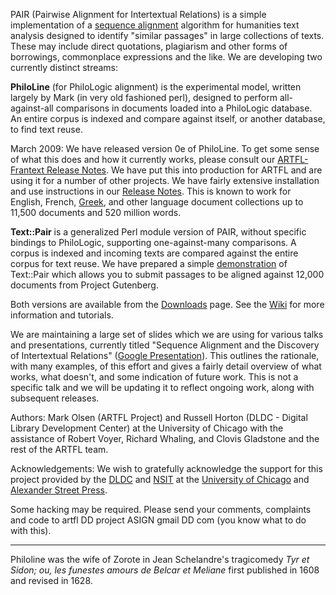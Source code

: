 PAIR (Pairwise Alignment for Intertextual Relations) is a simple implementation of a [sequence alignment](http://en.wikipedia.org/wiki/Sequence_alignment) algorithm for humanities text analysis designed to identify "similar passages" in large collections of texts.  These may include direct quotations, plagiarism and other forms of borrowings, commonplace expressions and the like. We are developing two currently distinct streams:

**PhiloLine** (for PhiloLogic alignment) is the experimental model, written largely by Mark (in very old fashioned perl), designed to perform all-against-all comparisons in documents loaded into a PhiloLogic database. An entire corpus is indexed and compare against itself, or another database, to find text reuse.

March 2009: We have released version 0e of PhiloLine.  To get some sense of what this does and how it currently works, please consult our [ARTFL-Frantext Release Notes](http://docs.google.com/View?docID=ddj2s2rb_187hngp5xh9&revision=_latest).  We have put this into production for ARTFL and are using it for a number of other projects.  We have fairly extensive installation and use instructions in our [Release Notes](http://docs.google.com/View?docID=ddj2s2rb_189gjsnqbfb&revision=_latest).  This is known to work for English, French,
[Greek](http://cybergreek.uchicago.edu/alignmentsample.html), and other language document collections up to 11,500 documents and 520 million words.

**Text::Pair** is a generalized Perl module version of PAIR, without specific bindings to PhiloLogic, supporting one-against-many comparisons. A corpus is indexed and incoming texts are compared against the entire corpus for text reuse.   We have prepared a simple
<a href='http://robespierre.uchicago.edu/pair/pair_gutenberg.html'>demonstration</a> of Text::Pair which allows you to submit passages to be aligned against 12,000 documents from Project Gutenberg.

Both versions are available from the <a href='http://code.google.com/p/text-pair/downloads'>Downloads</a> page. See the <a href='http://code.google.com/p/text-pair/wiki'>Wiki</a> for more information and tutorials.

We are maintaining a large set of slides which we are using for various talks and presentations, currently titled "Sequence Alignment and the Discovery of Intertextual Relations" ([Google Presentation](http://docs.google.com/Present?docid=ddj2s2rb_149dmp2vvc4&skipauth=true")).  This outlines the rationale, with many examples, of this effort and gives a fairly detail overview of what works, what doesn't, and some indication of future work.  This is not a specific talk and we will be updating it to reflect ongoing work, along with subsequent releases.



Authors:  Mark Olsen (ARTFL Project) and Russell Horton (DLDC - Digital Library Development Center) at the University of Chicago with the assistance of Robert Voyer, Richard Whaling, and Clovis Gladstone and the rest of the ARTFL team.

Acknowledgements: We wish to gratefully acknowledge the support for this project provided by the [DLDC](http://dldc.lib.uchicago.edu/) and [NSIT](http://nsit.uchicago.edu/) at the [University of Chicago](http://www.uchicago.edu) and [Alexander Street Press](http://www.alexanderstreet.com/).

Some hacking may be required.  Please send your comments, complaints and code to artfl DD project ASIGN gmail DD com (you know what to do with this).



---

Philoline was the wife of Zorote in Jean Schelandre's tragicomedy _Tyr et Sidon; ou, les funestes amours de Belcar et Meliane_ first published in 1608 and revised in 1628.